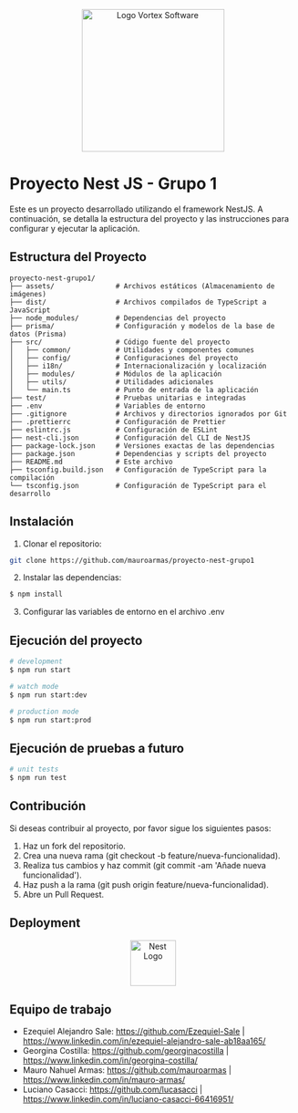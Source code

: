 <p align="center">
    <img src="https://github.com/mauroarmas/proyecto-nest-grupo1/blob/feature/paginationAndFiltersProducts/assets/logoVortexSoftware.png?raw=true" width="250" alt="Logo Vortex Software" />
  </a>
</p>

# Proyecto Nest JS - Grupo 1
Este es un proyecto desarrollado utilizando el framework NestJS. A continuación, se detalla la estructura del proyecto y las instrucciones para configurar y ejecutar la aplicación.

## Estructura del Proyecto

```plaintext
proyecto-nest-grupo1/
├── assets/               # Archivos estáticos (Almacenamiento de imágenes)
├── dist/                 # Archivos compilados de TypeScript a JavaScript
├── node_modules/         # Dependencias del proyecto
├── prisma/               # Configuración y modelos de la base de datos (Prisma)
├── src/                  # Código fuente del proyecto
│   ├── common/           # Utilidades y componentes comunes
│   ├── config/           # Configuraciones del proyecto
│   ├── i18n/             # Internacionalización y localización
│   ├── modules/          # Módulos de la aplicación
│   ├── utils/            # Utilidades adicionales
│   └── main.ts           # Punto de entrada de la aplicación
├── test/                 # Pruebas unitarias e integradas
├── .env                  # Variables de entorno
├── .gitignore            # Archivos y directorios ignorados por Git
├── .prettierrc           # Configuración de Prettier
├── eslintrc.js           # Configuración de ESLint
├── nest-cli.json         # Configuración del CLI de NestJS
├── package-lock.json     # Versiones exactas de las dependencias
├── package.json          # Dependencias y scripts del proyecto
├── README.md             # Este archivo
├── tsconfig.build.json   # Configuración de TypeScript para la compilación
└── tsconfig.json         # Configuración de TypeScript para el desarrollo
```

## Instalación

1. Clonar el repositorio:

```bash
git clone https://github.com/mauroarmas/proyecto-nest-grupo1
```

2. Instalar las dependencias:
   
```bash
$ npm install
```
3. Configurar las variables de entorno en el archivo .env

## Ejecución del proyecto

```bash
# development
$ npm run start

# watch mode
$ npm run start:dev

# production mode
$ npm run start:prod
```

## Ejecución de pruebas a futuro

```bash
# unit tests
$ npm run test
```

## Contribución

Si deseas contribuir al proyecto, por favor sigue los siguientes pasos:

1. Haz un fork del repositorio.
2. Crea una nueva rama (git checkout -b feature/nueva-funcionalidad).
3. Realiza tus cambios y haz commit (git commit -am 'Añade nueva funcionalidad').
4. Haz push a la rama (git push origin feature/nueva-funcionalidad).
5. Abre un Pull Request.

## Deployment

<p align="center">
  <a href="http://nestjs.com/" target="blank"><img src="https://nestjs.com/img/logo-small.svg" width="80" alt="Nest Logo" /></a>
</p>

## Equipo de trabajo

- Ezequiel Alejandro Sale: https://github.com/Ezequiel-Sale | https://www.linkedin.com/in/ezequiel-alejandro-sale-ab18aa165/
- Georgina Costilla: https://github.com/georginacostilla | https://www.linkedin.com/in/georgina-costilla/
- Mauro Nahuel Armas: https://github.com/mauroarmas | https://www.linkedin.com/in/mauro-armas/
- Luciano Casacci: https://github.com/lucasacci | https://www.linkedin.com/in/luciano-casacci-66416951/
